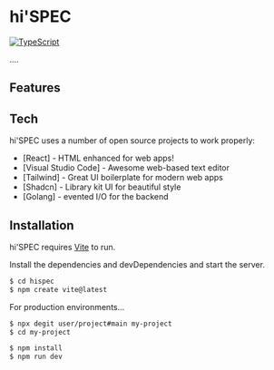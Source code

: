 # hi'SPEC

[![TypeScript](https://badgen.net/badge/icon/typescript?icon=typescript&label)](https://typescriptlang.org)

....

## Features

<!--
- Posting with image, edit posting, and delete posting
- Comment, edit comment, and delete comment
- Edit profile and delete profile -->

## Tech

hi'SPEC uses a number of open source projects to work properly:

- [React] - HTML enhanced for web apps!
- [Visual Studio Code] - Awesome web-based text editor
- [Tailwind] - Great UI boilerplate for modern web apps
- [Shadcn] - Library kit UI for beautiful style
- [Golang] - evented I/O for the backend

## Installation

hi'SPEC requires [Vite](https://vitejs.dev/guide/) to run.

Install the dependencies and devDependencies and start the server.

```sh
$ cd hispec
$ npm create vite@latest
```

For production environments...

```sh
$ npx degit user/project#main my-project
$ cd my-project

$ npm install
$ npm run dev
```
